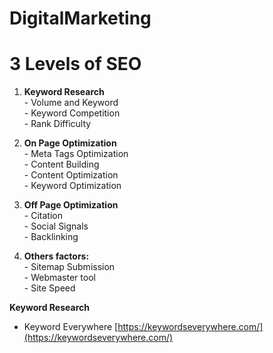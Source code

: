 # DigitalMarketing

# 3 Levels of SEO

  1. **Keyword Research**  
    - Volume and Keyword  
    - Keyword Competition  
    - Rank Difficulty  
    
   2. **On Page Optimization**  
    - Meta Tags Optimization  
    - Content Building  
    - Content Optimization  
    - Keyword Optimization  
    
   3. **Off Page Optimization**  
    - Citation  
    - Social Signals  
    - Backlinking  
    
  4. **Others factors:**  
    - Sitemap Submission  
    - Webmaster tool  
    - Site Speed  
    
**Keyword Research**
  - Keyword Everywhere [https://keywordseverywhere.com/](https://keywordseverywhere.com/)  

